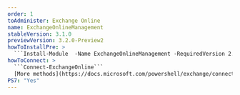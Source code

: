 ```yaml
---
order: 1
toAdminister: Exchange Online
name: ExchangeOnlineManagement
stableVersion: 3.1.0
previewVersion: 3.2.0-Preview2
howToInstallPre: >
  ```Install-Module  -Name ExchangeOnlineManagement -RequiredVersion 2.0.6-Preview5 -AllowPrerelease```
howToConnect: >
  ```Connect-ExchangeOnline```
  [More methods](https://docs.microsoft.com/powershell/exchange/connect-to-exchange-online-powershell?view=exchange-ps#connect-to-exchange-online-powershell-using-modern-authentication-with-or-without-mfa?WT.mc_id=M365-MVP-5004663)
PS7: "Yes"
---
```

